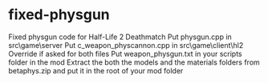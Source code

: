 # fixed-physgun
Fixed physgun code for Half-Life 2 Deathmatch
Put physgun.cpp in src\game\server
Put c_weapon_physcannon.cpp in src\game\client\hl2
Override if asked for both files
Put weapon_physgun.txt in your scripts folder in the mod
Extract the both the models and the materials folders from betaphys.zip and put it in the root of your mod folder
